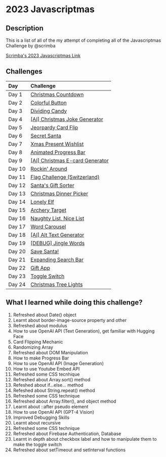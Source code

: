 
# 2023 Javascriptmas

## Description
This is a list of all of the my attempt of completing all of the Javascriptmas Challenge by @scrimba


[Scrimba's 2023 Javascriptmas Link](https://scrimba.com/learn/javascriptmas/)



## Challenges
| Day  | Challenge
| :--------  | :--------
| Day 1 | [Christmas Countdown](https://github.com/Joes131205/scrimba-javascriptmas/tree/main/Day%201%20-%20Christmas%20Countdown%20%F0%9F%8E%84)
| Day 2 | [Colorful Button](https://github.com/Joes131205/scrimba-javascriptmas/tree/main/Day%202%20-%20Colorful%20Button%20%F0%9F%8E%84)
| Day 3 | [Dividing Candy](https://github.com/Joes131205/scrimba-javascriptmas/tree/main/Day%203%20-%20Dividing%20Candy%20%F0%9F%8E%84)
| Day 4 | [[AI] Christmas Joke Generator](https://github.com/Joes131205/scrimba-javascriptmas/tree/main/Day%204%20-%20AI%20Christmas%20Joke%20Generator%20%F0%9F%8E%84)
| Day 5 | [Jeorpardy Card Flip](https://github.com/Joes131205/scrimba-javascriptmas/tree/main/Day%205%20-%20Jeopardy%20Card%20Flip%20%F0%9F%8E%84)
| Day 6 | [Secret Santa](https://github.com/Joes131205/scrimba-javascriptmas/tree/main/Day%206%20-%20Secret%20Santa%20%F0%9F%8E%84)
| Day 7 | [Xmas Present Wishlist](https://github.com/Joes131205/scrimba-javascriptmas/tree/main/Day%207%20-%20Xmas%20Present%20Wishlist%20%F0%9F%8E%84)
| Day 8 | [Animated Progress Bar](https://github.com/Joes131205/scrimba-javascriptmas/tree/main/Day%208%20-%20Animated%20Progress%20Bar%20%F0%9F%8E%84)
| Day 9 | [[AI] Christmas E-card Generator](https://github.com/Joes131205/scrimba-javascriptmas/tree/main/Day%209%20-%20AI%20Christmas%20E-card%20Generator%20%F0%9F%8E%84)
| Day 10 | [Rockin' Around](https://github.com/Joes131205/scrimba-javascriptmas/tree/main/Day%2010%20-%20Rockin'%20Around%20%F0%9F%8E%84)
| Day 11 | [Flag Challenge (Switzerland)](https://github.com/Joes131205/scrimba-javascriptmas/tree/main/Day%2011%20-%20Flag%20Challenge%20(Switzerland)%20%F0%9F%8E%84)
| Day 12 | [Santa's Gift Sorter](https://github.com/Joes131205/scrimba-javascriptmas/tree/main/Day%2012%20-%20Santa's%20Gift%20Sorter%20%F0%9F%8E%84)
| Day 13 | [Christmas Dinner Picker](https://github.com/Joes131205/scrimba-javascriptmas/tree/main/Day%2013%20-%20Christmas%20Dinner%20Picker%20%F0%9F%8E%84)
| Day 14 | [Lonely Elf](https://github.com/Joes131205/scrimba-javascriptmas/tree/main/Day%2014%20-%20Lonely%20Elf%20%F0%9F%8E%84)
| Day 15 | [Archery Target](https://github.com/Joes131205/scrimba-javascriptmas/tree/main/Day%2015%20-%20Archery%20Target%20%F0%9F%8E%84)
| Day 16 | [Naughty List, Nice List](https://github.com/Joes131205/scrimba-javascriptmas/tree/main/Day%2016%20-%20Naughty%20list%2C%20Nice%20list%20%F0%9F%8E%84)
| Day 17 | [Word Carousel](https://github.com/Joes131205/scrimba-javascriptmas/tree/main/Day%2017%20-%20Word%20Carousel%20%F0%9F%8E%84)
| Day 18 | [[AI] Alt Text Generator](https://github.com/Joes131205/scrimba-javascriptmas/tree/main/Day%2018%20-%20AI%20Alt%20Text%20Generator%20%F0%9F%8E%84)
| Day 19 | [[DEBUG] Jingle Words](https://github.com/Joes131205/scrimba-javascriptmas/tree/main/Day%2019%20-%20%5BDEBUG%5D%20%20Jingle%20Words%20%F0%9F%8E%84)
| Day 20 | [Save Santa!](https://github.com/Joes131205/scrimba-javascriptmas/tree/main/Day%2020%20-%20Save%20Santa!%20%F0%9F%8E%84)
| Day 21 | [Expanding Search Bar](https://github.com/Joes131205/scrimba-javascriptmas/tree/main/Day%2021%20-%20Expanding%20Search%20Bar%20%F0%9F%8E%84)
| Day 22 | [Gift App](https://github.com/Joes131205/scrimba-javascriptmas/tree/main/Day%2022%20-%20Gift%20App%20%F0%9F%8E%84)
| Day 23 | [Toggle Switch](https://github.com/Joes131205/scrimba-javascriptmas/tree/main/Day%2023%20-%20Toggle%20Switch%20%F0%9F%8E%84)
| Day 24 | [Christmas Tree Lights](https://github.com/Joes131205/scrimba-javascriptmas/tree/main/Day%2024%20-%20Christmas%20Tree%20Lights%20%F0%9F%8E%84)

##
## What I learned while doing this challenge?

1. Refreshed about Date() object
2. Learnt about border-image-source property and other
3. Refreshed about modulus
4. How to use OpenAI API (Text Generation), get familiar with Hugging Face
5. Card Flipping Mechanic
6. Randomizing Array
7. Refreshed about DOM Manipulation
8. How to make Progress Bar
9. How to use OpenAI API (Image Generation)
10. How to use Youtube Embed API
11. Refreshed some CSS tecnhique
12. Refreshed about Array.sort() method
13. Refeshed about if...else... method
14. Refeshed about String.repeat() method
15. Refreshed some CSS technique
16. Refreshed about Array.filter(), and object method
17. Learnt about ::after pseudo element
18. How to use OpenAI API (GPT-4 Vision)
19. Improved Debugging Skills
20. Learnt about recursive
21. Refreshed some CSS technique
22. Refreshed about Firebase Authentication, Database
23. Learnt in depth about checkbox label and how to manipulate them to make the toggle switch
24. Refreshed about setTimeout and setInterval functions

